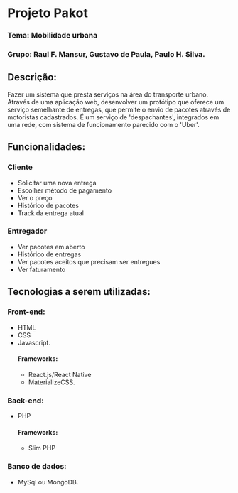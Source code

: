 # Projeto Pakot
### Tema: Mobilidade urbana
### Grupo: Raul F. Mansur, Gustavo de Paula, Paulo H. Silva.

## Descrição: 
Fazer um sistema que presta serviços na área do transporte urbano. Através de uma aplicação web, desenvolver um protótipo que oferece um serviço semelhante de entregas, que permite o envio de pacotes através de motoristas cadastrados. É um serviço de 'despachantes', integrados em uma rede, com sistema de funcionamento parecido com o 'Uber'.

## Funcionalidades:
### Cliente
* Solicitar uma nova entrega
* Escolher método de pagamento
* Ver o preço
* Histórico de pacotes
* Track da entrega atual

### Entregador
* Ver pacotes em aberto
* Histórico de entregas
* Ver pacotes aceitos que precisam ser entregues
* Ver faturamento

## Tecnologias a serem utilizadas:
### Front-end: 
* HTML 
* CSS
* Javascript.
	#### Frameworks: 
	* React.js/React Native
	* MaterializeCSS.
### Back-end: 
* PHP
	#### Frameworks: 
	* Slim PHP
### Banco de dados:
* MySql ou MongoDB.
